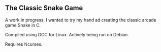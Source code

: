 ## The Classic Snake Game ##

A work in progress, I wanted to try my hand ad creating the classic arcade game Snake in C.

Compiled using GCC for Linux.
Actively being run on Debian.

Requires Ncurses.
